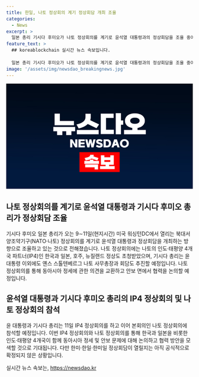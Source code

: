 ```yaml
---
title: 한일, 나토 정상회의 계기 정상회담 개최 조율
categories:
  - News
excerpt: >
  일본 총리 기시다 후미오가 나토 정상회의를 계기로 윤석열 대통령과의 정상회담을 조율 중이라고 전해졌다. 윤 대통령 외에도 IP4 국가 정상과의 회담을 추진하며, 동아시아 안보 문제에 관한 협력을 논의할 예정이다. 또한 나토 정상회의를 계기로 한미·한일·한미일 정상회담의 열림 여부는 아직 확정되지 않았다.
feature_text: >
  ## koreablockchain 실시간 뉴스 속보입니다.

  일본 총리 기시다 후미오가 나토 정상회의를 계기로 윤석열 대통령과의 정상회담을 조율 중이라고 전해졌다. 윤 대통령 외에도 IP4 국가 정상과의 회담을 추진하며, 동아시아 안보 문제에 관한 협력을 논의할 예정이다. 또한 나토 정상회의를 계기로 한미·한일·한미일 정상회담의 열림 여부는 아직 확정되지 않았다.
image: '/assets/img/newsdao_breakingnews.jpg'
---
```


<p><img src="/assets/img/newsdao_breakingnews.jpg" alt="koreablockchain 속보" /></p>

<h2 data-ke-size="size26">나토 정상회의를 계기로 윤석열 대통령과 기시다 후미오 총리가 정상회담 조율</h2>

<p data-ke-size="size16">기시다 후미오 일본 총리가 오는 9∼11일(현지시간) 미국 워싱턴DC에서 열리는 북대서양조약기구(NATO·나토) 정상회의를 계기로 윤석열 대통령과 정상회담을 개최하는 방향으로 조율하고 있는 것으로 전해졌습니다. 나토 정상회의에는 나토의 인도·태평양 4개국 파트너(IP4)인 한국과 일본, 호주, 뉴질랜드 정상도 초청받았으며, 기시다 총리는 윤 대통령 이외에도 옌스 스톨텐베르그 나토 사무총장과 회담도 추진할 예정입니다. 나토 정상회의를 통해 동아시아 정세에 관한 의견을 교환하고 안보 면에서 협력을 논의할 예정입니다.</p>

<h2 data-ke-size="size26">윤석열 대통령과 기시다 후미오 총리의 IP4 정상회의 및 나토 정상회의 참석</h2>

<p data-ke-size="size16">윤 대통령과 기시다 총리는 11일 IP4 정상회의를 하고 이어 본회의인 나토 정상회의에 참석할 예정입니다. 이번 IP4 정상회의와 나토 정상회의를 통해 한국과 일본을 비롯한 인도·태평양 4개국이 함께 동아시아 정세 및 안보 문제에 대해 논의하고 협력 방안을 모색할 것으로 기대됩니다. 다만 한미·한일·한미일 정상회담이 열릴지는 아직 공식적으로 확정되지 않은 상황입니다.</p>
실시간 뉴스 속보는, <a href="https://newsdao.kr" rel="dofollow">https://newsdao.kr</a>


